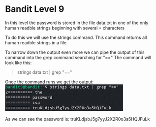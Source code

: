 # Bandit Level 9

In this level the password is stored in the file data.txt in one of the only human readble strings beginning with several = characters

To do this we will use the strings command.
This command returns all human readble strings in a file.

To narrow down the output even more we can pipe the output of this command into the grep command searching for "=="
The command will look like this:
> strings data.txt | grep "=="

Once the command runs we get the output:
![0edcbfab.png](../src/0edcbfab.png)

As we can see the password is: truKLdjsbJ5g7yyJ2X2R0o3a5HQJFuLk

